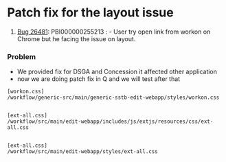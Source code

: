 # Patch fix for the layout issue

1. [Bug 26481](https://fe0vmc1007.de.bosch.com/tfs/Workflow/WorkON_Core/_workitems/edit/26481): PBI000000255213 : - User try open link from workon on Chrome but he facing the issue on layout.

### Problem
- We provided fix for DSGA and Concession it affected other application
- now we are doing patch fix in Q and we will test after that 


```
[workon.css]
/workflow/generic-src/main/generic-sstb-edit-webapp/styles/workon.css


[ext-all.css]
/workflow/src/main/edit-webapp/includes/js/extjs/resources/css/ext-all.css


[ext-all.css]
/workflow/src/main/edit-webapp/styles/ext-all.css

```



